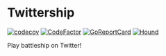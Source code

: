 # Twittership

[![codecov](https://codecov.io/gh/bloveless/twittership/branch/master/graph/badge.svg)](https://codecov.io/gh/bloveless/twittership)
[![CodeFactor](https://www.codefactor.io/repository/github/bloveless/twittership/badge)](https://www.codefactor.io/repository/github/bloveless/twittership)
[![GoReportCard](https://goreportcard.com/badge/github.com/bloveless/twittership)](https://goreportcard.com/report/github.com/bloveless/twittership)
[![Hound](https://camo.githubusercontent.com/1c940d021ef775a44e0880bc3ba124a6bee5fefb/68747470733a2f2f696d672e736869656c64732e696f2f62616467652f52657669657765645f62792d486f756e642d3845363442302e737667)](https://houndci.com/)

Play battleship on Twitter!
